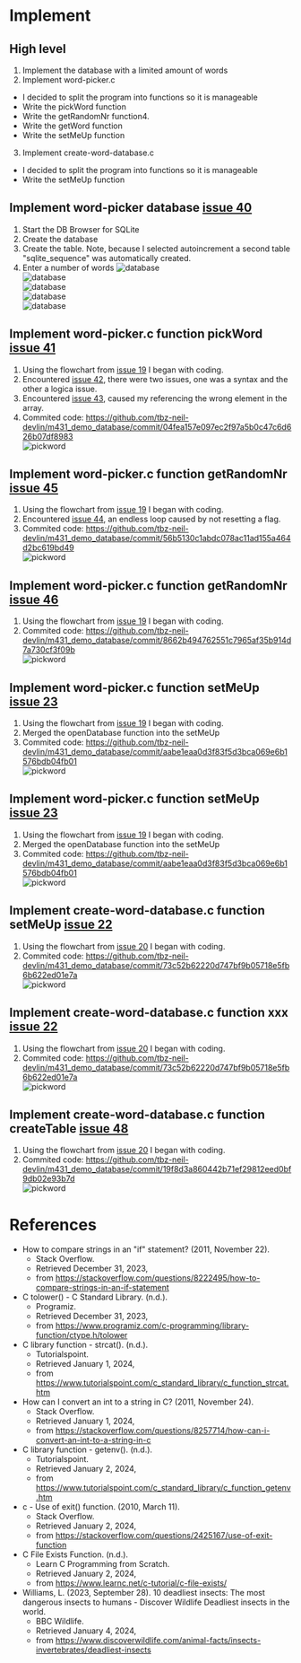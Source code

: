 # Implement

## High level
1. Implement the database with a limited amount of words
2. Implement word-picker.c
  * I decided to split the program into functions so it is manageable
  * Write the pickWord function
  * Write the getRandomNr function4. 
  * Write the getWord function
  * Write the setMeUp function
3. Implement create-word-database.c
  * I decided to split the program into functions so it is manageable
  * Write the setMeUp function



## Implement word-picker database [issue 40]
1. Start the DB Browser for SQLite
2. Create the database
3. Create the table. Note, because I selected autoincrement a second table "sqlite_sequence" was automatically created. 
4. Enter a number of words
![database][implement01]  
![database][implement02]  
![database][implement03]  
![database][implement04]  
![database][implement05]  

## Implement word-picker.c function pickWord [issue 41]
1. Using the flowchart from [issue 19] I began with coding.
2. Encountered [issue 42], there were two issues, one was a syntax and the other a logica issue. 
3. Encountered [issue 43], caused my referencing the wrong element in the array.
4. Commited code: https://github.com/tbz-neil-devlin/m431_demo_database/commit/04fea157e097ec2f97a5b0c47c6d626b07df8983  
![pickword][implement06]  

## Implement word-picker.c function getRandomNr [issue 45]
1. Using the flowchart from [issue 19] I began with coding.
2. Encountered [issue 44], an endless loop caused by not resetting a flag. 
3. Commited code: https://github.com/tbz-neil-devlin/m431_demo_database/commit/56b5130c1abdc078ac11ad155a464d2bc619bd49  
![pickword][implement07]  

## Implement word-picker.c function getRandomNr [issue 46]
1. Using the flowchart from [issue 19] I began with coding.
2. Commited code: https://github.com/tbz-neil-devlin/m431_demo_database/commit/8662b494762551c7965af35b914d7a730cf3f09b  
![pickword][implement08]  

## Implement word-picker.c function setMeUp [issue 23]
1. Using the flowchart from [issue 19] I began with coding.
2. Merged the openDatabase function into the setMeUp
2. Commited code: https://github.com/tbz-neil-devlin/m431_demo_database/commit/aabe1eaa0d3f83f5d3bca069e6b1576bdb04fb01   
![pickword][implement09]  

## Implement word-picker.c function setMeUp [issue 23]
1. Using the flowchart from [issue 19] I began with coding.
2. Merged the openDatabase function into the setMeUp
2. Commited code: https://github.com/tbz-neil-devlin/m431_demo_database/commit/aabe1eaa0d3f83f5d3bca069e6b1576bdb04fb01   
![pickword][implement09]  

## Implement create-word-database.c function setMeUp [issue 22]
1. Using the flowchart from [issue 20] I began with coding.
2. Commited code: https://github.com/tbz-neil-devlin/m431_demo_database/commit/73c52b62220d747bf9b05718e5fb6b622ed01e7a  
![pickword][implement10]  

## Implement create-word-database.c function xxx [issue 22]
1. Using the flowchart from [issue 20] I began with coding.
2. Commited code: https://github.com/tbz-neil-devlin/m431_demo_database/commit/73c52b62220d747bf9b05718e5fb6b622ed01e7a  
![pickword][implement10]  

## Implement create-word-database.c function createTable [issue 48]
1. Using the flowchart from [issue 20] I began with coding.
2. Commited code: https://github.com/tbz-neil-devlin/m431_demo_database/commit/19f8d3a860442b71ef29812eed0bf9db02e93b7d  
![pickword][implement12]  


# References
* How to compare strings in an "if" statement? (2011, November 22). 
  * Stack Overflow. 
  * Retrieved December 31, 2023, 
  * from https://stackoverflow.com/questions/8222495/how-to-compare-strings-in-an-if-statement
* C tolower() - C Standard Library. (n.d.). 
  * Programiz. 
  * Retrieved December 31, 2023, 
  * from https://www.programiz.com/c-programming/library-function/ctype.h/tolower
* C library function - strcat(). (n.d.). 
  * Tutorialspoint. 
  * Retrieved January 1, 2024, 
  * from https://www.tutorialspoint.com/c_standard_library/c_function_strcat.htm 
* How can I convert an int to a string in C? (2011, November 24). 
  * Stack Overflow. 
  * Retrieved January 1, 2024, 
  * from https://stackoverflow.com/questions/8257714/how-can-i-convert-an-int-to-a-string-in-c
* C library function - getenv(). (n.d.). 
  * Tutorialspoint. 
  * Retrieved January 2, 2024, 
  * from https://www.tutorialspoint.com/c_standard_library/c_function_getenv.htm
* c - Use of exit() function. (2010, March 11). 
  * Stack Overflow. 
  * Retrieved January 2, 2024, 
  * from https://stackoverflow.com/questions/2425167/use-of-exit-function
* C File Exists Function. (n.d.). 
  * Learn C Programming from Scratch. 
  * Retrieved January 2, 2024, 
  * from https://www.learnc.net/c-tutorial/c-file-exists/
* Williams, L. (2023, September 28). 10 deadliest insects: The most dangerous insects to humans - Discover Wildlife Deadliest insects in the world. 
  * BBC Wildlife. 
  * Retrieved January 4, 2024, 
  * from https://www.discoverwildlife.com/animal-facts/insects-invertebrates/deadliest-insects








[issue 20]: https://github.com/tbz-neil-devlin/m431_demo_database/issues/20
[issue 23]: https://github.com/tbz-neil-devlin/m431_demo_database/issues/23
[issue 22]: https://github.com/tbz-neil-devlin/m431_demo_database/issues/22
[issue 19]: https://github.com/tbz-neil-devlin/m431_demo_database/issues/19
[issue 40]: https://github.com/tbz-neil-devlin/m431_demo_database/issues/40
[issue 41]: https://github.com/tbz-neil-devlin/m431_demo_database/issues/41
[issue 42]: https://github.com/tbz-neil-devlin/m431_demo_database/issues/42
[issue 43]: https://github.com/tbz-neil-devlin/m431_demo_database/issues/43
[issue 44]: https://github.com/tbz-neil-devlin/m431_demo_database/issues/44
[issue 45]: https://github.com/tbz-neil-devlin/m431_demo_database/issues/45
[issue 46]: https://github.com/tbz-neil-devlin/m431_demo_database/issues/46
[issue 48]: https://github.com/tbz-neil-devlin/m431_demo_database/issues/48


[implement01]: ../02_resources/images/realize-implement-wordpicker-database-01.jpg
[implement02]: ../02_resources/images/realize-implement-wordpicker-database-02.jpg
[implement03]: ../02_resources/images/realize-implement-wordpicker-database-03.jpg
[implement04]: ../02_resources/images/realize-implement-wordpicker-database-04.jpg
[implement05]: ../02_resources/images/realize-implement-wordpicker-database-05.jpg
[implement06]: ../02_resources/images/realize-implement-wordpicker-pickword-01.JPG
[implement07]: ../02_resources/images/realize-implement-wordpicker-gerrandomnr-01.JPG
[implement08]: ../02_resources/images/realize-implement-wordpicker-getword-01.JPG
[implement09]: ../02_resources/images/realize-implement-wordpicker-setmeup-01.JPG
[implement10]: ../02_resources/images/realize-implement-create-word-db-setmeup-01.JPG
[implement12]: ../02_resources/images/realize-implement-create-word-db-createtable-01.JPG